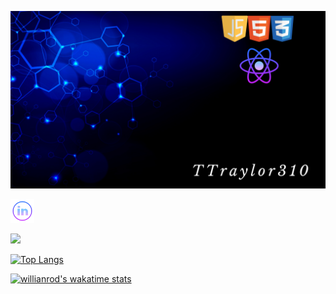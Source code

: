 <!-- ### Hi there 👋 -->

<!--
**TTraylor310/TTraylor310** is a ✨ _special_ ✨ repository because its `README.md` (this file) appears on your GitHub profile.

Here are some ideas to get you started:

- 🔭 I’m currently working on ...
- 🌱 I’m currently learning ...
- 👯 I’m looking to collaborate on ...
- 🤔 I’m looking for help with ...
- 💬 Ask me about ...
- 📫 How to reach me: ...
- 😄 Pronouns: ...
- ⚡ Fun fact: ...
-->

![Header for the profile Page](header.png)

<a href='http://www.linkedin.com/in/ttraylor310' target='_blank' rel='noopenernoreferrer'><img height='38' src='./linkedin.png'></a>&nbsp;&nbsp;

<img src='https://visitor-badge.glitch.me/badge?page_id=ttraylor310.ttraylor310&left_color=darkblue&right_color=black' width='110px'>

[![Top Langs](https://github-readme-stats.vercel.app/api/top-langs/?username=ttraylor310&layout=compact&exclude_repo=data-structures-and-algorithms)](https://github.com/anuraghazra/github-readme-stats)

[![willianrod's wakatime stats](https://github-readme-stats.vercel.app/api/wakatime?username=ttraylor310)](https://github.com/ttraylor310/github-readme-stats)
